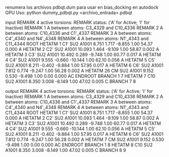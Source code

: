renumera los archivos pdbqt.dum para usar en bias_docking en autodock GPU
Uso: python dummy_pdbqt.py <archivo_entrada>.pdbqt

input
REMARK  4 active torsions:
REMARK  status: ('A' for Active; 'I' for Inactive)
REMARK    1  A    between atoms: C3_4329  and  C10_4336 
REMARK    2  A    between atoms: C10_4336  and  C1'_4337 
REMARK    3  A    between atoms: C4'_4340  and  N4'_4348 
REMARK    4  A    between atoms: N1'_4343  and  C11_4344 
ROOT
HETATM    1  C1' SU2 A1001       8.751   1.717  -8.855  1.00 54.37     0.000 A 
HETATM    2  C2' SU2 A1001      10.093   1.464  -9.109  1.00 58.87     0.002 A 
HETATM    3  C3' SU2 A1001      10.492   0.289  -9.748  1.00 60.77     0.017 A 
HETATM    4  C4' SU2 A1001       9.555  -0.660 -10.144  1.00 62.10     0.056 A 
HETATM    5  C5' SU2 A1001       8.211  -0.402  -9.884  1.00 57.95     0.017 A 
HETATM    6  C6' SU2 A1001       7.812   0.774  -9.247  1.00 56.28     0.002 A 
HETATM   26  CM  SU2 A1001       9.152   0.530  -9.498  1.00  0.00     0.000 AC
ENDROOT
BRANCH   1   7
HETATM    7  C10 SU2 A1001       8.350   3.008  -8.149  1.00 47.02     0.005 C 
BRANCH   7   8

output
REMARK  4 active torsions:
REMARK  status: ('A' for Active; 'I' for Inactive)
REMARK    1  A    between atoms: C3_4329  and  C10_4336 
REMARK    2  A    between atoms: C10_4336  and  C1'_4337 
REMARK    3  A    between atoms: C4'_4340  and  N4'_4348 
REMARK    4  A    between atoms: N1'_4343  and  C11_4344 
ROOT
HETATM    1  C1' SU2 A1001       8.751   1.717  -8.855  1.00 54.37     0.000 A 
HETATM    2  C2' SU2 A1001      10.093   1.464  -9.109  1.00 58.87     0.002 A 
HETATM    3  C3' SU2 A1001      10.492   0.289  -9.748  1.00 60.77     0.017 A 
HETATM    4  C4' SU2 A1001       9.555  -0.660 -10.144  1.00 62.10     0.056 A 
HETATM    5  C5' SU2 A1001       8.211  -0.402  -9.884  1.00 57.95     0.017 A 
HETATM    6  C6' SU2 A1001       7.812   0.774  -9.247  1.00 56.28     0.002 A 
HETATM    7  CM  SU2 A1001       9.152   0.530  -9.498  1.00  0.00     0.000 AC
ENDROOT
BRANCH     1   8
HETATM    8  C10 SU2 A1001       8.350   3.008  -8.149  1.00 47.02     0.005 C 
BRANCH     8   9
